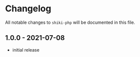 # Changelog

All notable changes to `shiki-php` will be documented in this file.

## 1.0.0 - 2021-07-08

- initial release
